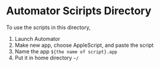 # Automator Sciripts Directory

To use the scripts in this directory,

1. Launch Automator
1. Make new app, choose AppleScript, and paste the script
1. Name the app `${the name of script}.app`
1. Put it in home directory `~/`
